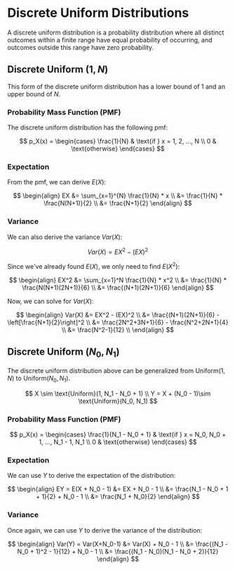 # Discrete Uniform Distributions

A discrete uniform distribution is a probability distribution where all distinct outcomes within a finite range have equal probability of occurring, and outcomes outside this range have zero probability.

## Discrete Uniform $(1, N)$

This form of the discrete uniform distribution has a lower bound of 1 and an upper bound of $N$.

### Probability Mass Function (PMF)

The discrete uniform distribution has the following pmf:

$$
p_X(x) =
\begin{cases}
    \frac{1}{N} & \text{if } x = 1, 2, ..., N \\
    0 & \text{otherwise}
\end{cases}
$$

### Expectation

From the pmf, we can derive $E(X)$:

$$
\begin{align}
EX &= \sum_{x=1}^{N} \frac{1}{N} * x \\
&= \frac{1}{N} * \frac{N(N+1)}{2} \\
&= \frac{N+1}{2}
\end{align}
$$

### Variance

We can also derive the variance $Var(X)$:

$$ Var(X) = EX^2 - (EX)^2 $$

Since we've already found $E(X)$, we only need to find $E(X^2)$:

$$
\begin{align}
EX^2 &= \sum_{x=1}^N \frac{1}{N} * x^2 \\
&= \frac{1}{N} * \frac{N(N+1)(2N+1)}{6} \\
&= \frac{(N+1)(2N+1)}{6}
\end{align}
$$

Now, we can solve for $Var(X)$:

$$
\begin{align}
Var(X) &= EX^2 - (EX)^2 \\
&= \frac{(N+1)(2N+1)}{6} - \left[\frac{N+1}{2}\right]^2 \\
&= \frac{2N^2+3N+1}{6} - \frac{N^2+2N+1}{4} \\
&= \frac{N^2-1}{12} \\
\end{align}
$$

## Discrete Uniform $(N_0, N_1)$

The discrete uniform distribution above can be generalized from $\text{Uniform}(1, N)$ to $\text{Uniform}(N_0, N_1)$.

$$
X \sim \text{Uniform}(1, N_1 - N_0 + 1) \\
Y = X + (N_0 - 1)\sim \text{Uniform}(N_0, N_1)
$$

### Probability Mass Function (PMF)

$$
p_X(x) =
\begin{cases}
    \frac{1}{N_1 - N_0 + 1} & \text{if } x = N_0, N_0 + 1, ..., N_1 - 1, N_1 \\
    0 & \text{otherwise}
\end{cases}
$$

### Expectation

We can use $Y$ to derive the expectation of the distribution:

$$
\begin{align}
EY = E(X + N_0 - 1) &= EX + N_0 - 1 \\
&= \frac{N_1 - N_0 + 1 + 1}{2} + N_0 - 1 \\
&= \frac{N_1 + N_0}{2}
\end{align}
$$

### Variance

Once again, we can use $Y$ to derive the variance of the distribution:

$$
\begin{align}
Var(Y) = Var(X+N_0-1) &= Var(X) + N_0 - 1 \\
&= \frac{(N_1 - N_0 + 1)^2 - 1}{12} + N_0 - 1 \\
&= \frac{(N_1 - N_0)(N_1 - N_0 + 2)}{12}
\end{align}
$$